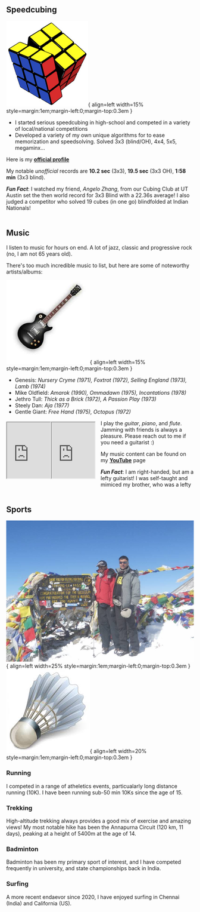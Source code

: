 
## Speedcubing

![cube](assets/hobbies/Cubing_DP.jpg){ align=left width=15% style=margin:1em;margin-left:0;margin-top:0.3em }

* I started serious speedcubing in high-school and competed in a variety of 
local/national competitions 
* Developed a variety of my own unique algorithms for to ease memorization and speedsolving.
Solved 3x3 (blind/OH), 4x4, 5x5, megaminx... 

Here is my [**official profile**](https://www.worldcubeassociation.org/persons/2014RAME04)

My notable *unofficial* records are **10.2 sec** (3x3), **19.5 sec** (3x3 OH), 
**1:58 min** (3x3 blind). 


***Fun Fact***: I watched my friend, *Angelo Zhang*, from our Cubing Club at UT Austin set the 
then world record for 3x3 Blind with a 22.36s average! I also judged a competitor who 
solved 19 cubes (in one go) blindfolded at Indian Nationals!
<br/>
<br/>
## Music

I listen to music for hours on end. A lot of jazz, classic and progressive rock 
(no, I am not 65 years old). 

There's too much incredible music to list, but here are some of noteworthy artists/albums:

![guitar](assets/hobbies/Guitar_DP.jpg){ align=left width=15% style=margin:1em;margin-left:0;margin-top:0.3em }

* Genesis: *Nursery Cryme (1971), Foxtrot (1972), Selling England (1973), Lamb (1974)*
* Mike Oldfield: *Amarok (1990), Ommadawn (1975), Incantations (1978)*
* Jethro Tull: *Thick as a Brick (1972), A Passion Play (1973)*
* Steely Dan: *Aja (1977)*
* Gentle Giant: *Free Hand (1975), Octopus (1972)*

<iframe width="23%" src="https://www.youtube.com/embed/kCN0RsQ0cQo" 
 style=margin-left:0;margin-top:0.3em;float:left ></iframe>
<iframe width="23%" src="https://www.youtube.com/embed/dKsA8HzZnQc" 
  style=margin:1em;margin-left:0;margin-top:0.3em;float:left > </iframe>

I play the *guitar*, *piano*, and *flute*. Jamming with friends is always a pleasure.
Please reach out to me if you need a guitarist :)

My music content can be found on my [**YouTube**](https://www.youtube.com/channel/UCQLPzl1LHeF25W3SiKSAqGQ?view_as=subscriber) 
page

***Fun Fact***: I am right-handed, but am a lefty guitarist! I was 
self-taught and mimiced my brother, who was a lefty
<br/>
<br/>
## Sports

![trek](assets/hobbies/Trek_Finish.jpg){ align=left width=25% style=margin:1em;margin-left:0;margin-top:0.3em }
![badminton](assets/hobbies/Badminton_DP.jpg){ align=left width=20% style=margin:1em;margin-left:0;margin-top:0.3em }
### Running
I competed in a range of atheletics events, particualarly long distance running (10K).
I have been running sub-50 min 10Ks since the age of 15.

### Trekking
High-altitude trekking always provides a good mix of exercise and amazing views! My most notable
hike has been the Annapurna Circuit (120 km, 11 days), peaking at a height of 5400m at the 
age of 14.

### Badminton
Badminton has been my primary sport of interest, and I have competed frequently in university,
and state championships back in India.

### Surfing
A more recent endaevor since 2020, I have enjoyed surfing in Chennai (India)  and California (US).

<br/>
<br/>
